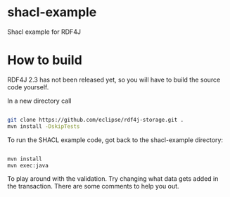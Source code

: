 # shacl-example
Shacl example for RDF4J

# How to build

RDF4J 2.3 has not been released yet, so you will have to build the source code yourself. 

In a new directory call

```bash

git clone https://github.com/eclipse/rdf4j-storage.git .
mvn install -DskipTests 

```

To run the SHACL example code, got back to the shacl-example directory:
```bash

mvn install
mvn exec:java

```
 
To play around with the validation. Try changing what data gets added in the transaction. There are some comments to help you out. 
